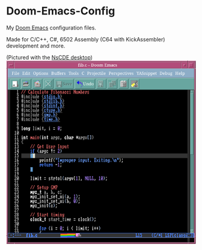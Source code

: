 # Doom-Emacs-Config

My [Doom Emacs](https://github.com/doomemacs/doomemacs) configuration files.

Made for C/C++, C#, 6502 Assembly (C64 with KickAssembler) development and more. 

(Pictured with the [NsCDE desktop](https://github.com/NsCDE/NsCDE))
![Screenshot](https://github.com/Softwave/Doom-Emacs-Config/blob/main/screen1.png)
